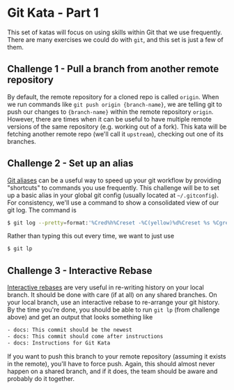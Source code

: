 # Git Kata - Part 1

This set of katas will focus on using skills within Git that we use frequently.
There are many exercises we could do with `git`, and this set is just a few of them.

## Challenge 1 - Pull a branch from another remote repository

By default, the remote repository for a cloned repo is called `origin`.
When we run commands like `git push origin {branch-name}`, we are telling git to push our changes to `{branch-name}` within the remote repository `origin`.
However, there are times when it can be useful to have multiple remote versions of the same repository (e.g. working out of a fork).
This kata will be fetching another remote repo (we'll call it `upstream`), checking out one of its branches.

## Challenge 2 - Set up an alias

[Git aliases](https://git-scm.com/book/en/v2/Git-Basics-Git-Aliases) can be a useful way to speed up your git workflow by providing "shortcuts" to commands you use frequently.
This challenge will be to set up a basic alias in your global git config (usually located at `~/.gitconfig`).
For consistency, we'll use a command to show a consolidated view of our git log.
The command is

```bash
$ git log --pretty=format:'%Cred%h%Creset -%C(yellow)%d%Creset %s %Cgreen(%cr) %C(bold blue)<%an>%Creset' --abbrev-commit
```

Rather than typing this out every time, we want to just use

```bash
$ git lp
```

## Challenge 3 - Interactive Rebase

[Interactive rebases](https://git-scm.com/docs/git-rebase) are very useful in re-writing history on your local branch.
It should be done with care (if at all) on any shared branches.
On your local branch, use an interactive rebase to re-arrange your git history.
By the time you're done, you should be able to run `git lp` (from challenge above) and get an output that looks something like

```txt
- docs: This commit should be the newest
- docs: This commit should come after instructions
- docs: Instructions for Git Kata
```

If you want to push this branch to your remote repository (assuming it exists in the remote), you'll have to force push.
Again, this should almost never happen on a shared branch, and if it does, the team should be aware and probably do it together.
